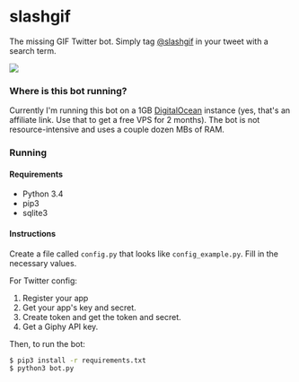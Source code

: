 # slashgif

The missing GIF Twitter bot. Simply tag [@slashgif](https://twitter.com/slashgif) in your tweet with a search term.

[![](http://i.imgur.com/kL8IWnz.png)](https://twitter.com/slashgif/status/630542797456609280)

### Where is this bot running?

Currently I'm running this bot on a 1GB [DigitalOcean](https://www.digitalocean.com/?refcode=422889a8186d) instance (yes, that's an affiliate link. Use that to get a free VPS for 2 months). The bot is not resource-intensive and uses a couple dozen MBs of RAM.

### Running

#### Requirements

- Python 3.4
- pip3
- sqlite3

#### Instructions 

Create a file called `config.py` that looks like `config_example.py`. Fill in the necessary values.

For Twitter config:

1. Register your app
2. Get your app's key and secret.
3. Create token and get the token and secret.
4. Get a Giphy API key.

Then, to run the bot:

```bash
$ pip3 install -r requirements.txt
$ python3 bot.py
```
